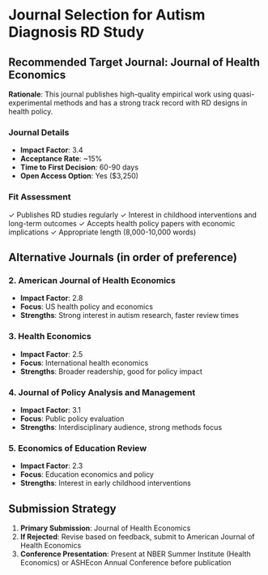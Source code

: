 # Journal Selection for Autism Diagnosis RD Study

## Recommended Target Journal: Journal of Health Economics

**Rationale**: This journal publishes high-quality empirical work using quasi-experimental methods and has a strong track record with RD designs in health policy.

### Journal Details
- **Impact Factor**: 3.4
- **Acceptance Rate**: ~15%
- **Time to First Decision**: 60-90 days
- **Open Access Option**: Yes ($3,250)

### Fit Assessment
✓ Publishes RD studies regularly
✓ Interest in childhood interventions and long-term outcomes
✓ Accepts health policy papers with economic implications
✓ Appropriate length (8,000-10,000 words)

## Alternative Journals (in order of preference)

### 2. American Journal of Health Economics
- **Impact Factor**: 2.8
- **Focus**: US health policy and economics
- **Strengths**: Strong interest in autism research, faster review times

### 3. Health Economics
- **Impact Factor**: 2.5
- **Focus**: International health economics
- **Strengths**: Broader readership, good for policy impact

### 4. Journal of Policy Analysis and Management
- **Impact Factor**: 3.1
- **Focus**: Public policy evaluation
- **Strengths**: Interdisciplinary audience, strong methods focus

### 5. Economics of Education Review
- **Impact Factor**: 2.3
- **Focus**: Education economics and policy
- **Strengths**: Interest in early childhood interventions

## Submission Strategy

1. **Primary Submission**: Journal of Health Economics
2. **If Rejected**: Revise based on feedback, submit to American Journal of Health Economics
3. **Conference Presentation**: Present at NBER Summer Institute (Health Economics) or ASHEcon Annual Conference before publication